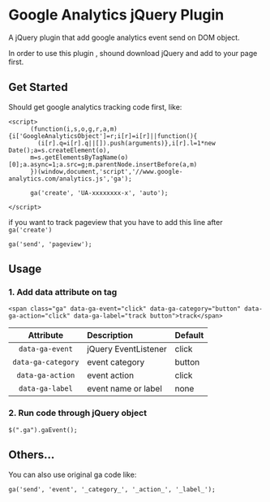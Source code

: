 # Google Analytics jQuery Plugin #



A jQuery plugin that add google analytics event send on DOM object. 

In order to use this plugin , shound download jQuery and add to your page first.


## Get Started

Should get google analytics tracking code first, like:


	<script>
		  (function(i,s,o,g,r,a,m){i['GoogleAnalyticsObject']=r;i[r]=i[r]||function(){
	  		(i[r].q=i[r].q||[]).push(arguments)},i[r].l=1*new Date();a=s.createElement(o),
		  m=s.getElementsByTagName(o)[0];a.async=1;a.src=g;m.parentNode.insertBefore(a,m)
		  })(window,document,'script','//www.google-analytics.com/analytics.js','ga');

	  	  ga('create', 'UA-xxxxxxxx-x', 'auto');
	     
	</script>
if you want to track pageview that you have to add this line after `ga('create')`

	ga('send', 'pageview');

## Usage

### 1. Add data attribute on tag

	<span class="ga" data-ga-event="click" data-ga-category="button" data-ga-action="click" data-ga-label="track button">track</span>
	
Attribute           | Description   | Default
:-------------: | :----------- | :-----------
`data-ga-event`         | jQuery EventListener         | click
`data-ga-category`         | event category        | button
`data-ga-action`         | event action        | click
`data-ga-label`         | event name or label        | none

### 2. Run code through jQuery object

	$(".ga").gaEvent();

## Others...

You can also use original ga code like:

	ga('send', 'event', '_category_', '_action_', '_label_');